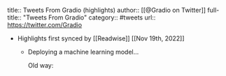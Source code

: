 title:: Tweets From Gradio (highlights)
author:: [[@Gradio on Twitter]]
full-title:: "Tweets From Gradio"
category:: #tweets
url:: https://twitter.com/Gradio

- Highlights first synced by [[Readwise]] [[Nov 19th, 2022]]
	- Deploying a machine learning model...
	  
	  Old way: